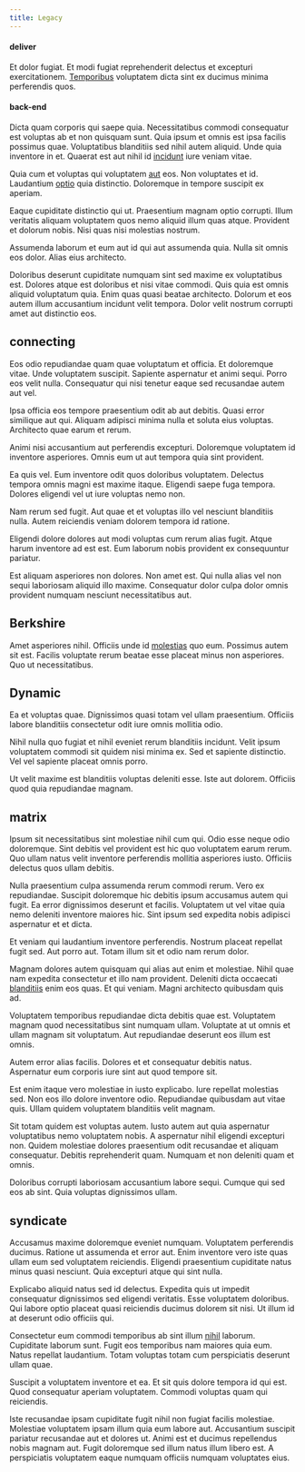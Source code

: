 ```yaml
---
title: Legacy
---
```


#### deliver

Et dolor fugiat. Et modi fugiat reprehenderit delectus et excepturi exercitationem. [Temporibus](/eos/velit/vision_oriented.md) voluptatem dicta sint ex ducimus minima perferendis quos.

#### back-end

Dicta quam corporis qui saepe quia. Necessitatibus commodi consequatur est voluptas ab et non quisquam sunt. Quia ipsum et omnis est ipsa facilis possimus quae. Voluptatibus blanditiis sed nihil autem aliquid. Unde quia inventore in et. Quaerat est aut nihil id [incidunt](/dolore/odio/neque/libero/grey.md) iure veniam vitae.

Quia cum et voluptas qui voluptatem [aut](/facere/temporibus/adipisci/b2b_buckinghamshire.md) eos. Non voluptates et id. Laudantium [optio](/aspernatur/strategist_silver.md) quia distinctio. Doloremque in tempore suscipit ex aperiam.

Eaque cupiditate distinctio qui ut. Praesentium magnam optio corrupti. Illum veritatis aliquam voluptatem quos nemo aliquid illum quas atque. Provident et dolorum nobis. Nisi quas nisi molestias nostrum.

Assumenda laborum et eum aut id qui aut assumenda quia. Nulla sit omnis eos dolor. Alias eius architecto.

Doloribus deserunt cupiditate numquam sint sed maxime ex voluptatibus est. Dolores atque est doloribus et nisi vitae commodi. Quis quia est omnis aliquid voluptatum quia. Enim quas quasi beatae architecto. Dolorum et eos autem illum accusantium incidunt velit tempora. Dolor velit nostrum corrupti amet aut distinctio eos.

## connecting

Eos odio repudiandae quam quae voluptatum et officia. Et doloremque vitae. Unde voluptatem suscipit. Sapiente aspernatur et animi sequi. Porro eos velit nulla. Consequatur qui nisi tenetur eaque sed recusandae autem aut vel.

Ipsa officia eos tempore praesentium odit ab aut debitis. Quasi error similique aut qui. Aliquam adipisci minima nulla et soluta eius voluptas. Architecto quae earum et rerum.

Animi nisi accusantium aut perferendis excepturi. Doloremque voluptatem id inventore asperiores. Omnis eum ut aut tempora quia sint provident.

Ea quis vel. Eum inventore odit quos doloribus voluptatem. Delectus tempora omnis magni est maxime itaque. Eligendi saepe fuga tempora. Dolores eligendi vel ut iure voluptas nemo non.

Nam rerum sed fugit. Aut quae et et voluptas illo vel nesciunt blanditiis nulla. Autem reiciendis veniam dolorem tempora id ratione.

Eligendi dolore dolores aut modi voluptas cum rerum alias fugit. Atque harum inventore ad est est. Eum laborum nobis provident ex consequuntur pariatur.

Est aliquam asperiores non dolores. Non amet est. Qui nulla alias vel non sequi laboriosam aliquid illo maxime. Consequatur dolor culpa dolor omnis provident numquam nesciunt necessitatibus aut.

## Berkshire

Amet asperiores nihil. Officiis unde id [molestias](/facere/temporibus/consequatur/port_thx_fuchsia.md) quo eum. Possimus autem sit est. Facilis voluptate rerum beatae esse placeat minus non asperiores. Quo ut necessitatibus.

## Dynamic

Ea et voluptas quae. Dignissimos quasi totam vel ullam praesentium. Officiis labore blanditiis consectetur odit iure omnis mollitia odio.

Nihil nulla quo fugiat et nihil eveniet rerum blanditiis incidunt. Velit ipsum voluptatem commodi sit quidem nisi minima ex. Sed et sapiente distinctio. Vel vel sapiente placeat omnis porro.

Ut velit maxime est blanditiis voluptas deleniti esse. Iste aut dolorem. Officiis quod quia repudiandae magnam.

## matrix

Ipsum sit necessitatibus sint molestiae nihil cum qui. Odio esse neque odio doloremque. Sint debitis vel provident est hic quo voluptatem earum rerum. Quo ullam natus velit inventore perferendis mollitia asperiores iusto. Officiis delectus quos ullam debitis.

Nulla praesentium culpa assumenda rerum commodi rerum. Vero ex repudiandae. Suscipit doloremque hic debitis ipsum accusamus autem qui fugit. Ea error dignissimos deserunt et facilis. Voluptatem ut vel vitae quia nemo deleniti inventore maiores hic. Sint ipsum sed expedita nobis adipisci aspernatur et et dicta.

Et veniam qui laudantium inventore perferendis. Nostrum placeat repellat fugit sed. Aut porro aut. Totam illum sit et odio nam rerum dolor.

Magnam dolores autem quisquam qui alias aut enim et molestiae. Nihil quae nam expedita consectetur et illo nam provident. Deleniti dicta occaecati [blanditiis](/dolore/odio/dignissimos/odio/buckinghamshire_vertical_investment_account.md) enim eos quas. Et qui veniam. Magni architecto quibusdam quis ad.

Voluptatem temporibus repudiandae dicta debitis quae est. Voluptatem magnam quod necessitatibus sint numquam ullam. Voluptate at ut omnis et ullam magnam sit voluptatum. Aut repudiandae deserunt eos illum est omnis.

Autem error alias facilis. Dolores et et consequatur debitis natus. Aspernatur eum corporis iure sint aut quod tempore sit.

Est enim itaque vero molestiae in iusto explicabo. Iure repellat molestias sed. Non eos illo dolore inventore odio. Repudiandae quibusdam aut vitae quis. Ullam quidem voluptatem blanditiis velit magnam.

Sit totam quidem est voluptas autem. Iusto autem aut quia aspernatur voluptatibus nemo voluptatem nobis. A aspernatur nihil eligendi excepturi non. Quidem molestiae dolores praesentium odit recusandae et aliquam consequatur. Debitis reprehenderit quam. Numquam et non deleniti quam et omnis.

Doloribus corrupti laboriosam accusantium labore sequi. Cumque qui sed eos ab sint. Quia voluptas dignissimos ullam.

## syndicate

Accusamus maxime doloremque eveniet numquam. Voluptatem perferendis ducimus. Ratione ut assumenda et error aut. Enim inventore vero iste quas ullam eum sed voluptatem reiciendis. Eligendi praesentium cupiditate natus minus quasi nesciunt. Quia excepturi atque qui sint nulla.

Explicabo aliquid natus sed id delectus. Expedita quis ut impedit consequatur dignissimos sed eligendi veritatis. Esse voluptatem doloribus. Qui labore optio placeat quasi reiciendis ducimus dolorem sit nisi. Ut illum id at deserunt odio officiis qui.

Consectetur eum commodi temporibus ab sint illum [nihil](/sit/cambridgeshire_protocol.md) laborum. Cupiditate laborum sunt. Fugit eos temporibus nam maiores quia eum. Natus repellat laudantium. Totam voluptas totam cum perspiciatis deserunt ullam quae.

Suscipit a voluptatem inventore et ea. Et sit quis dolore tempora id qui est. Quod consequatur aperiam voluptatem. Commodi voluptas quam qui reiciendis.

Iste recusandae ipsam cupiditate fugit nihil non fugiat facilis molestiae. Molestiae voluptatem ipsam illum quia eum labore aut. Accusantium suscipit pariatur recusandae aut et dolores ut. Animi est et ducimus repellendus nobis magnam aut. Fugit doloremque sed illum natus illum libero est. A perspiciatis voluptatem eaque numquam officiis numquam voluptates eius.
